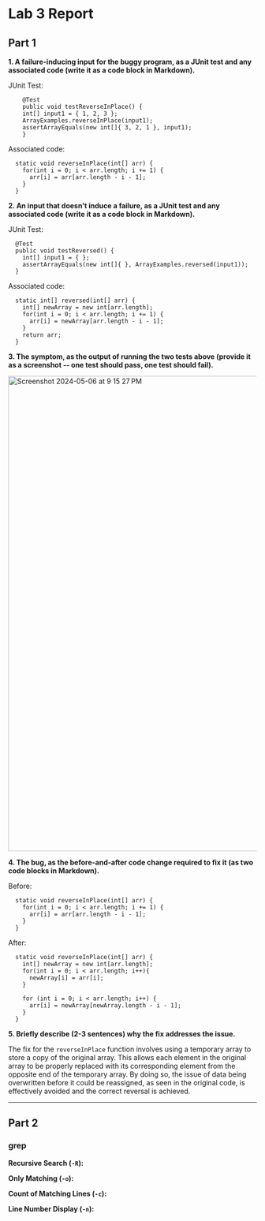 # Lab 3 Report

## Part 1

**1. A failure-inducing input for the buggy program, as a JUnit test and any associated code (write it as a code block in Markdown).**

JUnit Test:

```
	@Test 
	public void testReverseInPlace() {
    int[] input1 = { 1, 2, 3 };
    ArrayExamples.reverseInPlace(input1);
    assertArrayEquals(new int[]{ 3, 2, 1 }, input1);
	}
```

Associated code:

```
  static void reverseInPlace(int[] arr) {
    for(int i = 0; i < arr.length; i += 1) {
      arr[i] = arr[arr.length - i - 1];
    }
  }
```

**2. An input that doesn't induce a failure, as a JUnit test and any associated code (write it as a code block in Markdown).**

JUnit Test:

```
  @Test
  public void testReversed() {
    int[] input1 = { };
    assertArrayEquals(new int[]{ }, ArrayExamples.reversed(input1));
  }
```

Associated code:

```
  static int[] reversed(int[] arr) {
    int[] newArray = new int[arr.length];
    for(int i = 0; i < arr.length; i += 1) {
      arr[i] = newArray[arr.length - i - 1];
    }
    return arr;
  }
```

**3. The symptom, as the output of running the two tests above (provide it as a screenshot -- one test should pass, one test should fail).**

<img width="964" alt="Screenshot 2024-05-06 at 9 15 27 PM" src="https://github.com/kavipj/cse15l-lab-reports/assets/146383794/d7cc7ab9-8287-4b9f-960a-70e8cc870e93">

**4. The bug, as the before-and-after code change required to fix it (as two code blocks in Markdown).**

Before:

```
  static void reverseInPlace(int[] arr) {
    for(int i = 0; i < arr.length; i += 1) {
      arr[i] = arr[arr.length - i - 1];
    }
  }
```

After:

```
  static void reverseInPlace(int[] arr) {
    int[] newArray = new int[arr.length];
    for(int i = 0; i < arr.length; i++){
      newArray[i] = arr[i];
    }
    
    for (int i = 0; i < arr.length; i++) {
      arr[i] = newArray[newArray.length - i - 1];
    }
  }
```

**5. Briefly describe (2-3 sentences) why the fix addresses the issue.**

The fix for the `reverseInPlace` function involves using a temporary array to store a copy of the original array. This allows each element in the original array to be properly replaced with its corresponding element from the opposite end of the temporary array. By doing so, the issue of data being overwritten before it could be reassigned, as seen in the original code, is effectively avoided and the correct reversal is achieved.

---

## Part 2

### grep

**Recursive Search (`-R`):**

**Only Matching (`-o`):**

**Count of Matching Lines (`-c`):**

**Line Number Display (`-n`):**
